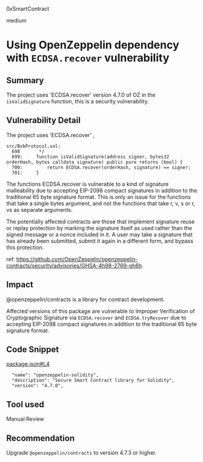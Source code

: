 0xSmartContract

medium

# Using OpenZeppelin dependency with `ECDSA.recover` vulnerability

## Summary
The project uses 'ECDSA.recover' version 4.7.0 of OZ in the `isValidSignature` function, this is a security vulnerability.


## Vulnerability Detail

The project uses 'ECDSA.recover' ,


```solidity
src/BvbProtocol.sol:
  698       */
  699:     function isValidSignature(address signer, bytes32 orderHash, bytes calldata signature) public pure returns (bool) {
  700:         return ECDSA.recover(orderHash, signature) == signer;
  701:     }

```
The functions ECDSA.recover is vulnerable to a kind of signature malleability due to accepting EIP-2098 compact signatures in addition to the traditional 65 byte signature format. This is only an issue for the functions that take a single bytes argument, and not the functions that take r, v, s or r, vs as separate arguments.

The potentially affected contracts are those that implement signature reuse or replay protection by marking the signature itself as used rather than the signed message or a nonce included in it. A user may take a signature that has already been submitted, submit it again in a different form, and bypass this protection.

ref:
https://github.com/OpenZeppelin/openzeppelin-contracts/security/advisories/GHSA-4h98-2769-gh6h


## Impact
@openzeppelin/contracts is a library for contract development.

Affected versions of this package are vulnerable to Improper Verification of Cryptographic Signature via `ECDSA.recover` and `ECDSA.tryRecover` due to accepting EIP-2098 compact signatures in addition to the traditional 65 byte signature format.


## Code Snippet

[package.json#L4](https://github.com/sherlock-audit/2022-11-bullvbear/blob/main/bvb-protocol/lib/openzeppelin-contracts/package.json#L4)

```solidity
  "name": "openzeppelin-solidity",
  "description": "Secure Smart Contract library for Solidity",
  "version": "4.7.0",
```


## Tool used

Manual Review

## Recommendation
Upgrade `@openzeppelin/contracts` to version 4.7.3 or higher.
